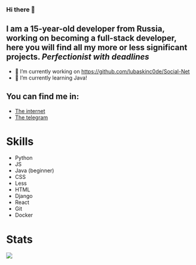 ### Hi there 👋

## I am a 15-year-old developer from Russia, working on becoming a full-stack developer, here you will find all my more or less significant projects. *Perfectionist with deadlines*

- 🔭 I’m currently working on https://github.com/lubaskinc0de/Social-Net
- 🌱 I’m currently learning Java!

## You can find me in:
- [The internet](https://lubaskin.site)
- [The telegram](https://t.me/LUBASKIN_CODE)

# Skills

- Python
- JS
- Java (beginner)
- CSS
- Less
- HTML
- Django
- React
- Git
- Docker

# Stats

<div>
<img src='https://github-readme-stats.vercel.app/api?username=lubaskinc0de)](https://github.com/anuraghazra/github-readme-stats)'>
  </div
![Top Langs](https://github-readme-stats.vercel.app/api/top-langs/?username=lubaskinc0de&theme=tokyonight)
